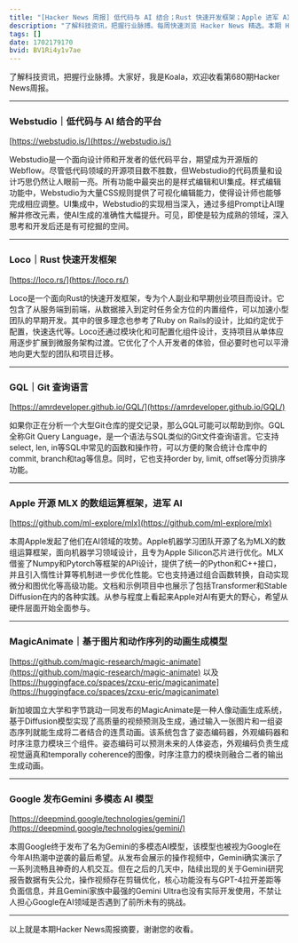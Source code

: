 ```yaml
---
title: "[Hacker News 周报] 低代码与 AI 结合；Rust 快速开发框架；Apple 进军 AI"
description: "了解科技资讯，把握行业脉搏。每周快速浏览 Hacker News 精选。本期 Hacker Newsletter 地址：https://mailchi.mp/hackernewsletter/680"
tags: []
date: 1702179170
bvid: BV1Ri4y1v7ae
---
```

了解科技资讯，把握行业脉搏。大家好，我是Koala，欢迎收看第680期Hacker News周报。

---
### Webstudio｜低代码与 AI 结合的平台
[https://webstudio.is/](https://webstudio.is/)

Webstudio是一个面向设计师和开发者的低代码平台，期望成为开源版的Webflow。尽管低代码领域的开源项目数不胜数，但Webstudio的代码质量和设计巧思仍然让人眼前一亮。所有功能中最突出的是样式编辑和UI集成。样式编辑功能中，Webstudio为大量CSS规则提供了可视化编辑能力，使得设计师也能够完成相应调整。UI集成中，Webstudio的实现相当深入，通过多组Prompt让AI理解并修改元素，使AI生成的准确性大幅提升。可见，即使是较为成熟的领域，深入思考和开发后还是有可挖掘的空间。

---
### Loco｜Rust 快速开发框架
[https://loco.rs/](https://loco.rs/)

Loco是一个面向Rust的快速开发框架，专为个人副业和早期创业项目而设计。它包含了从服务端到前端，从数据接入到定时任务全方位的内置组件，可以加速小型团队的早期开发。其中的很多理念也参考了Ruby on Rails的设计，比如约定优于配置，快速迭代等。Loco还通过模块化和可配置化组件设计，支持项目从单体应用逐步扩展到微服务架构过渡。它优化了个人开发者的体验，但必要时也可以平滑地向更大型的团队和项目迁移。

---
### GQL｜Git 查询语言
[https://amrdeveloper.github.io/GQL/](https://amrdeveloper.github.io/GQL/)

如果你正在分析一个大型Git仓库的提交记录，那么GQL可能可以帮助到你。GQL全称Git Query Language，是一个语法与SQL类似的Git文件查询语言。它支持select, len, in等SQL中常见的函数和操作符，可以方便的聚合统计仓库中的commit, branch和tag等信息。同时，它也支持order by, limit, offset等分页排序功能。

---
### Apple 开源 MLX 的数组运算框架，进军 AI
[https://github.com/ml-explore/mlx](https://github.com/ml-explore/mlx)

本周Apple发起了他们在AI领域的攻势。Apple机器学习团队开源了名为MLX的数组运算框架，面向机器学习领域设计，且专为Apple Silicon芯片进行优化。MLX借鉴了Numpy和Pytorch等框架的API设计，提供了统一的Python和C++接口，并且引入惰性计算等机制进一步优化性能。它也支持通过组合函数转换，自动实现微分和图优化等高级功能。文档和示例项目中也展示了包括Transformer和Stable Diffusion在内的各种实践。从参与程度上看起来Apple对AI有更大的野心，希望从硬件层面开始全面参与。

---
### MagicAnimate｜基于图片和动作序列的动画生成模型
[https://github.com/magic-research/magic-animate](https://github.com/magic-research/magic-animate) 以及 [https://huggingface.co/spaces/zcxu-eric/magicanimate](https://huggingface.co/spaces/zcxu-eric/magicanimate)

新加坡国立大学和字节跳动一同发布的MagicAnimate是一种人像动画生成系统，基于Diffusion模型实现了高质量的视频预测及生成，通过输入一张图片和一组姿态序列就能生成将二者结合的连贯动画。该系统包含了姿态编码器，外观编码器和时序注意力模块三个组件。姿态编码可以预测未来的人体姿态，外观编码负责生成视觉逼真和temporally coherence的图像，时序注意力的模块则融合二者的输出生成动画。

---
### Google 发布Gemini 多模态 AI 模型
[https://deepmind.google/technologies/gemini/](https://deepmind.google/technologies/gemini/)

本周Google终于发布了名为Gemini的多模态AI模型，该模型也被视为Google在今年AI热潮中逆袭的最后希望。从发布会展示的操作视频中，Gemini确实演示了一系列流畅且神奇的人机交互。但在之后的几天中，陆续出现的关于Gemini研究报告数据有失公允，操作视频存在剪辑优化，核心功能没有与GPT-4拉开差距等负面信息，并且Gemini家族中最强的Gemini Ultra也没有实际开发使用，不禁让人担心Google在AI领域是否遇到了前所未有的挑战。

---

以上就是本期Hacker News周报摘要，谢谢您的收看。

